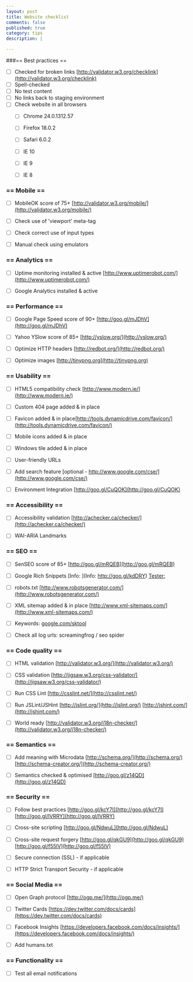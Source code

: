```yaml
---
layout: post
title: Website checklist
comments: false
published: true
category: tips
description: |

---
```


###== Best practices ==

* [ ] Checked for broken links [http://validator.w3.org/checklink](http://validator.w3.org/checklink)
* [ ] Spell-checked
* [ ] No test content
* [ ] No links back to staging environment
* [ ] Check website in all browsers
    * [ ] Chrome 24.0.1312.57
    * [ ] Firefox 18.0.2
    * [ ] Safari 6.0.2
    * [ ] IE 10
    * [ ] IE 9
    * [ ] IE 8


### == Mobile ==

* [ ] MobileOK score of 75+ [http://validator.w3.org/mobile/](http://validator.w3.org/mobile/)
* [ ] Check use of 'viewport' meta-tag
* [ ] Check correct use of input types
* [ ] Manual check using emulators


### == Analytics ==

* [ ] Uptime monitoring installed & active [http://www.uptimerobot.com/](http://www.uptimerobot.com/)
* [ ] Google Analytics installed & active


### == Performance ==

* [ ] Google Page Speed score of 90+ [http://goo.gl/mJDhV](http://goo.gl/mJDhV)
* [ ] Yahoo YSlow score of 85+ [http://yslow.org/](http://yslow.org/)
* [ ] Optimize HTTP headers [http://redbot.org/](http://redbot.org/)
* [ ] Optimize images [http://tinypng.org](http://tinypng.org)


### == Usability ==

* [ ] HTML5 compatibility check [http://www.modern.ie/](http://www.modern.ie/)
* [ ] Custom 404 page added & in place
* [ ] Favicon added & in place[http://tools.dynamicdrive.com/favicon/](http://tools.dynamicdrive.com/favicon/)
* [ ] Mobile icons added & in place
* [ ] Windows tile added & in place
* [ ] User-friendly URLs
* [ ] Add search feature [optional - http://www.google.com/cse/](http://www.google.com/cse/)
* [ ] Environment Integration [http://goo.gl/CuQOK](http://goo.gl/CuQOK)


### == Accessibility ==

* [ ] Accessibility validation [http://achecker.ca/checker/](http://achecker.ca/checker/)
* [ ] WAI-ARIA Landmarks


### == SEO ==

* [ ] SenSEO score of 85+ [http://goo.gl/mRQEB](http://goo.gl/mRQEB)
* [ ] Google Rich Snippets [Info: ](Info: http://goo.gl/kdDRY) [Tester: ](http://goo.gl/AhPN)
* [ ] robots.txt [http://www.robotsgenerator.com/](http://www.robotsgenerator.com/)
* [ ] XML sitemap added & in place [http://www.xml-sitemaps.com/](http://www.xml-sitemaps.com/)
* [ ] Keywords: [google.com/sktool](google.com/sktool)
* [ ] Check all log urls: screamingfrog / seo spider


### == Code quality ==

* [ ] HTML validation [http://validator.w3.org/](http://validator.w3.org/)
* [ ] CSS validation [http://jigsaw.w3.org/css-validator/](http://jigsaw.w3.org/css-validator/)
* [ ] Run CSS Lint [http://csslint.net/](http://csslint.net/)
* [ ] Run JSLint/JSHint [http://jslint.org/](http://jslint.org/) [http://jshint.com/](http://jshint.com/)
* [ ] World ready [http://validator.w3.org/i18n-checker/](http://validator.w3.org/i18n-checker/)


### == Semantics ==

* [ ] Add meaning with Microdata [http://schema.org/](http://schema.org/) [http://schema-creator.org/](http://schema-creator.org/)
* [ ] Semantics checked & optimised [http://goo.gl/z14QD](http://goo.gl/z14QD)


### == Security ==

* [ ] Follow best practices [http://goo.gl/kcY7I](http://goo.gl/kcY7I) [http://goo.gl/lVRRY](http://goo.gl/lVRRY)
* [ ] Cross-site scripting [http://goo.gl/NdwuL](http://goo.gl/NdwuL)
* [ ] Cross-site request forgery [http://goo.gl/qkGU9](http://goo.gl/qkGU9) [http://goo.gl/f55lV](http://goo.gl/f55lV)
* [ ] Secure connection (SSL) - if applicable
* [ ] HTTP Strict Transport Security - if applicable


### == Social Media ==

* [ ] Open Graph protocol [http://ogp.me/](http://ogp.me/)
* [ ] Twitter Cards [https://dev.twitter.com/docs/cards](https://dev.twitter.com/docs/cards)
* [ ] Facebook Insights [https://developers.facebook.com/docs/insights/](https://developers.facebook.com/docs/insights/)
* [ ] Add humans.txt


### == Functionality ==

* [ ] Test all email notifications
